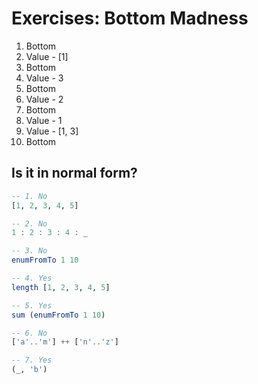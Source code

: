 # Exercises: Bottom Madness

1. Bottom
2. Value - [1]
3. Bottom
4. Value - 3
5. Bottom
6. Value - 2
7. Bottom
8. Value - 1
9. Value - [1, 3]
10. Bottom

## Is it in normal form?

```haskell
-- 1. No
[1, 2, 3, 4, 5]

-- 2. No
1 : 2 : 3 : 4 : _

-- 3. No
enumFromTo 1 10

-- 4. Yes
length [1, 2, 3, 4, 5]

-- 5. Yes
sum (enumFromTo 1 10)

-- 6. No
['a'..'m'] ++ ['n'..'z']

-- 7. Yes
(_, 'b')

```
